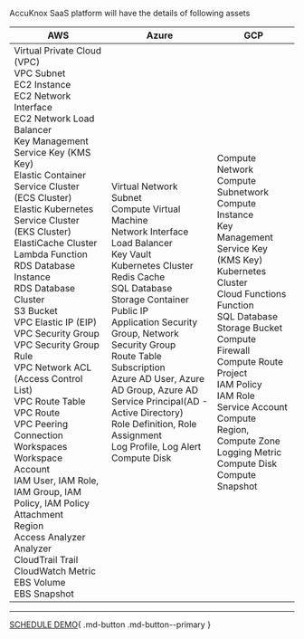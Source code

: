 
AccuKnox SaaS platform will have the details of following assets

| AWS                                                                                                                                                                                                                                                                                                                                                                                                                                                                                                                                                                                                                                                                                                                                                                    	| Azure                                                                                                                                                                                                                                                                                                                                                                                                                                                  	| GCP                                                                                                                                                                                                                                                                                                                                                                      	|
|------------------------------------------------------------------------------------------------------------------------------------------------------------------------------------------------------------------------------------------------------------------------------------------------------------------------------------------------------------------------------------------------------------------------------------------------------------------------------------------------------------------------------------------------------------------------------------------------------------------------------------------------------------------------------------------------------------------------------------------------------------------------	|--------------------------------------------------------------------------------------------------------------------------------------------------------------------------------------------------------------------------------------------------------------------------------------------------------------------------------------------------------------------------------------------------------------------------------------------------------	|--------------------------------------------------------------------------------------------------------------------------------------------------------------------------------------------------------------------------------------------------------------------------------------------------------------------------------------------------------------------------	|
| Virtual Private Cloud (VPC)<br>VPC Subnet<br>EC2 Instance<br>EC2 Network Interface<br>EC2 Network Load Balancer<br>Key Management Service Key (KMS Key)<br>Elastic Container Service Cluster (ECS Cluster)<br>Elastic Kubernetes Service Cluster (EKS Cluster)<br>ElastiCache Cluster<br>Lambda Function<br>RDS Database Instance<br>RDS Database Cluster<br>S3 Bucket<br>VPC Elastic IP (EIP)<br>VPC Security Group<br>VPC Security Group Rule<br>VPC Network ACL (Access Control List)<br>VPC Route Table<br>VPC Route<br>VPC Peering Connection<br>Workspaces Workspace<br>Account<br>IAM User, IAM Role, IAM Group, IAM Policy, IAM Policy Attachment<br>Region<br>Access Analyzer Analyzer<br>CloudTrail Trail<br>CloudWatch Metric<br>EBS Volume<br>EBS Snapshot 	| Virtual Network<br>Subnet<br>Compute Virtual Machine<br>Network Interface<br>Load Balancer<br>Key Vault <br>Kubernetes Cluster<br>Redis Cache<br>SQL Database<br>Storage Container<br>Public IP<br>Application Security Group, Network Security Group<br>Route Table<br>Subscription<br>Azure AD User, Azure AD Group, Azure AD Service Principal(AD - Active Directory)<br>Role Definition, Role Assignment<br>Log Profile, Log Alert<br>Compute Disk 	| Compute Network<br>Compute Subnetwork<br>Compute Instance<br>Key Management Service Key (KMS Key)<br>Kubernetes Cluster<br>Cloud Functions Function<br>SQL Database<br>Storage Bucket<br>Compute Firewall<br>Compute Route<br>Project<br>IAM Policy<br>IAM Role<br>Service Account<br>Compute Region, Compute Zone<br>Logging Metric<br>Compute Disk<br>Compute Snapshot 	|

- - - 
[SCHEDULE DEMO](https://www.accuknox.com/contact-us){ .md-button .md-button--primary }